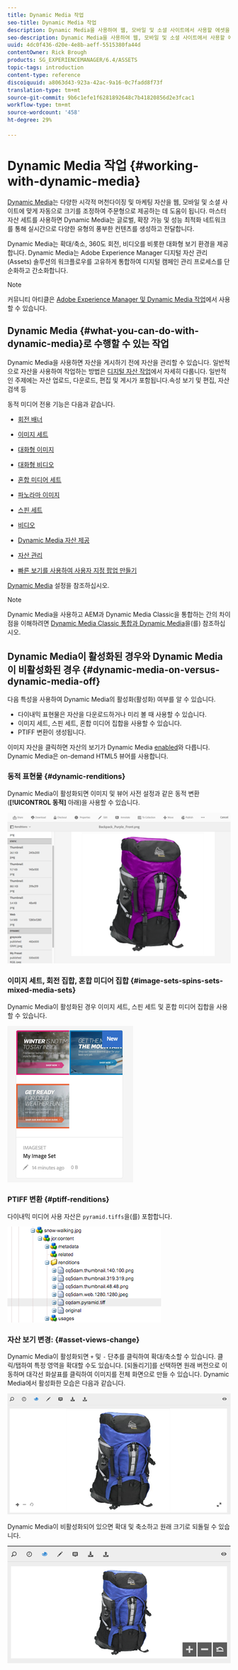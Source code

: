 ```yaml
---
title: Dynamic Media 작업
seo-title: Dynamic Media 작업
description: Dynamic Media을 사용하여 웹, 모바일 및 소셜 사이트에서 사용할 에셋을 제공하는 방법을 살펴봅니다.
seo-description: Dynamic Media을 사용하여 웹, 모바일 및 소셜 사이트에서 사용할 에셋을 제공하는 방법을 살펴봅니다.
uuid: 4dc0f436-d20e-4e8b-aeff-5515380fa44d
contentOwner: Rick Brough
products: SG_EXPERIENCEMANAGER/6.4/ASSETS
topic-tags: introduction
content-type: reference
discoiquuid: a8063d43-923a-42ac-9a16-0c7fadd8f73f
translation-type: tm+mt
source-git-commit: 9b6c1efe1f6281892648c7b41820856d2e3fcac1
workflow-type: tm+mt
source-wordcount: '458'
ht-degree: 29%

---
```



# Dynamic Media 작업 {#working-with-dynamic-media}

[Dynamic Media](https://www.adobe.com/solutions/web-experience-management/dynamic-media.html)는 다양한 시각적 머천다이징 및 마케팅 자산을 웹, 모바일 및 소셜 사이트에 맞게 자동으로 크기를 조정하여 주문형으로 제공하는 데 도움이 됩니다. 마스터 자산 세트를 사용하면 Dynamic Media는 글로벌, 확장 가능 및 성능 최적화 네트워크를 통해 실시간으로 다양한 유형의 풍부한 컨텐츠를 생성하고 전달합니다.

Dynamic Media는 확대/축소, 360도 회전, 비디오를 비롯한 대화형 보기 환경을 제공합니다. Dynamic Media는 Adobe Experience Manager 디지털 자산 관리(Assets) 솔루션의 워크플로우를 고유하게 통합하여 디지털 캠페인 관리 프로세스를 단순화하고 간소화합니다.

>[!NOTE]
>
>커뮤니티 아티클은 [Adobe Experience Manager 및 Dynamic Media 작업](https://helpx.adobe.com/experience-manager/using/aem_dynamic_media.html)에서 사용할 수 있습니다.

## Dynamic Media {#what-you-can-do-with-dynamic-media}로 수행할 수 있는 작업

Dynamic Media을 사용하면 자산을 게시하기 전에 자산을 관리할 수 있습니다. 일반적으로 자산을 사용하여 작업하는 방법은 [디지털 자산 작업](managing-assets-touch-ui.md)에서 자세히 다룹니다. 일반적인 주제에는 자산 업로드, 다운로드, 편집 및 게시가 포함됩니다.속성 보기 및 편집, 자산 검색 등

동적 미디어 전용 기능은 다음과 같습니다.

* [회전 배너](carousel-banners.md)
* [이미지 세트](image-sets.md)
* [대화형 이미지](interactive-images.md)
* [대화형 비디오](interactive-videos.md)
* [혼합 미디어 세트](mixed-media-sets.md)
* [파노라마 이미지](panoramic-images.md)

* [스핀 세트](spin-sets.md)
* [비디오](video.md)
* [Dynamic Media 자산 제공](delivering-dynamic-media-assets.md)
* [자산 관리](managing-assets.md)
* [빠른 보기를 사용하여 사용자 지정 팝업 만들기](custom-pop-ups.md)

[Dynamic Media](administering-dynamic-media.md) 설정을 참조하십시오.

>[!NOTE]
>
>Dynamic Media을 사용하고 AEM과 Dynamic Media Classic을 통합하는 간의 차이점을 이해하려면 [Dynamic Media Classic 통합과 Dynamic Media](/help/sites-administering/scene7.md#aem-scene-integration-versus-dynamic-media)을(를) 참조하십시오.

## Dynamic Media이 활성화된 경우와 Dynamic Media이 비활성화된 경우 {#dynamic-media-on-versus-dynamic-media-off}

다음 특성을 사용하여 Dynamic Media의 활성화(활성화) 여부를 알 수 있습니다.

* 다이내믹 표현물은 자산을 다운로드하거나 미리 볼 때 사용할 수 있습니다.
* 이미지 세트, 스핀 세트, 혼합 미디어 집합을 사용할 수 있습니다.
* PTIFF 변환이 생성됩니다.

이미지 자산을 클릭하면 자산의 보기가 Dynamic Media [enabled](config-dynamic.md#enabling-dynamic-media)와 다릅니다. Dynamic Media은 on-demand HTML5 뷰어를 사용합니다.

### 동적 표현물 {#dynamic-renditions}

Dynamic Media이 활성화되면 이미지 및 뷰어 사전 설정과 같은 동적 변환(**[!UICONTROL 동적]** 아래)을 사용할 수 있습니다.

![chlimage_1-358](assets/chlimage_1-358.png)

### 이미지 세트, 회전 집합, 혼합 미디어 집합 {#image-sets-spins-sets-mixed-media-sets}

Dynamic Media이 활성화된 경우 이미지 세트, 스핀 세트 및 혼합 미디어 집합을 사용할 수 있습니다.

![chlimage_1-359](assets/chlimage_1-359.png)

### PTIFF 변환 {#ptiff-renditions}

다이내믹 미디어 사용 자산은 `pyramid.tiffs`을(를) 포함합니다.

![chlimage_1-360](assets/chlimage_1-360.png)

### 자산 보기 변경: {#asset-views-change}

Dynamic Media이 활성화되면 `+` 및 `-` 단추를 클릭하여 확대/축소할 수 있습니다. 클릭/탭하여 특정 영역을 확대할 수도 있습니다. [되돌리기]를 선택하면 원래 버전으로 이동하며 대각선 화살표를 클릭하여 이미지를 전체 화면으로 만들 수 있습니다. Dynamic Media에서 활성화한 모습은 다음과 같습니다.

![chlimage_1-361](assets/chlimage_1-361.png)

Dynamic Media이 비활성화되어 있으면 확대 및 축소하고 원래 크기로 되돌릴 수 있습니다.

![chlimage_1-362](assets/chlimage_1-362.png)
